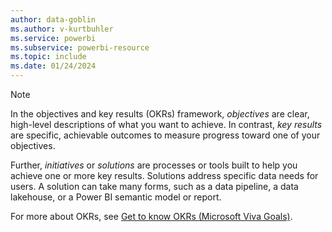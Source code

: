 ```yaml
---
author: data-goblin
ms.author: v-kurtbuhler
ms.service: powerbi
ms.subservice: powerbi-resource
ms.topic: include
ms.date: 01/24/2024
---
```


> [!NOTE]
> In the objectives and key results (OKRs) framework, _objectives_ are clear, high-level descriptions of what you want to achieve. In contrast, _key results_ are specific, achievable outcomes to measure progress toward one of your objectives.
>
> Further, _initiatives_ or _solutions_ are processes or tools built to help you achieve one or more key results. Solutions address specific data needs for users. A solution can take many forms, such as a data pipeline, a data lakehouse, or a Power BI semantic model or report.
>
> For more about OKRs, see [Get to know OKRs (Microsoft Viva Goals)](/viva/goals/intro-to-ms-viva-goals).
